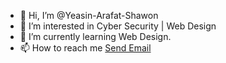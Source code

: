 - 👋 Hi, I’m @Yeasin-Arafat-Shawon
- 👀 I’m interested in Cyber Security | Web Design
- 🌱 I’m currently learning Web Design.
- 📫 How to reach me [Send Email](ethicalhackar.acc@gmail.com)

<!---
Yeasin-Arafat-Shawon/Yeasin-Arafat-Shawon is a ✨ special ✨ repository because its `README.md` (this file) appears on your GitHub profile.
You can click the Preview link to take a look at your changes.
--->
